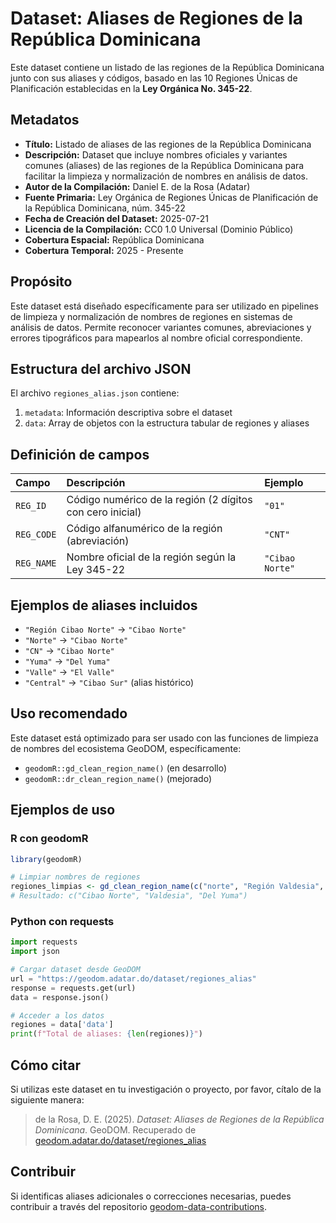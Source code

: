 # Dataset: Aliases de Regiones de la República Dominicana

Este dataset contiene un listado de las regiones de la República Dominicana junto con sus aliases y códigos, basado en las 10 Regiones Únicas de Planificación establecidas en la **Ley Orgánica No. 345-22**.

## Metadatos

* **Título:** Listado de aliases de las regiones de la República Dominicana
* **Descripción:** Dataset que incluye nombres oficiales y variantes comunes (aliases) de las regiones de la República Dominicana para facilitar la limpieza y normalización de nombres en análisis de datos.
* **Autor de la Compilación:** Daniel E. de la Rosa (Adatar)
* **Fuente Primaria:** Ley Orgánica de Regiones Únicas de Planificación de la República Dominicana, núm. 345-22
* **Fecha de Creación del Dataset:** 2025-07-21
* **Licencia de la Compilación:** CC0 1.0 Universal (Dominio Público)
* **Cobertura Espacial:** República Dominicana
* **Cobertura Temporal:** 2025 - Presente

## Propósito

Este dataset está diseñado específicamente para ser utilizado en pipelines de limpieza y normalización de nombres de regiones en sistemas de análisis de datos. Permite reconocer variantes comunes, abreviaciones y errores tipográficos para mapearlos al nombre oficial correspondiente.

## Estructura del archivo JSON

El archivo `regiones_alias.json` contiene:
1. `metadata`: Información descriptiva sobre el dataset
2. `data`: Array de objetos con la estructura tabular de regiones y aliases

## Definición de campos

| Campo       | Descripción                                                                     | Ejemplo          |
| :---------- | :------------------------------------------------------------------------------ | :--------------- |
| `REG_ID`    | Código numérico de la región (2 dígitos con cero inicial)                     | `"01"`           |
| `REG_CODE`  | Código alfanumérico de la región (abreviación)                                | `"CNT"`          |
| `REG_NAME`  | Nombre oficial de la región según la Ley 345-22                              | `"Cibao Norte"`  |

## Ejemplos de aliases incluidos

- `"Región Cibao Norte"` → `"Cibao Norte"`
- `"Norte"` → `"Cibao Norte"`
- `"CN"` → `"Cibao Norte"`
- `"Yuma"` → `"Del Yuma"`
- `"Valle"` → `"El Valle"`
- `"Central"` → `"Cibao Sur"` (alias histórico)

## Uso recomendado

Este dataset está optimizado para ser usado con las funciones de limpieza de nombres del ecosistema GeoDOM, específicamente:

- `geodomR::gd_clean_region_name()` (en desarrollo)
- `geodomR::dr_clean_region_name()` (mejorado)

## Ejemplos de uso

### R con geodomR
```r
library(geodomR)

# Limpiar nombres de regiones
regiones_limpias <- gd_clean_region_name(c("norte", "Región Valdesia", "yuma"))
# Resultado: c("Cibao Norte", "Valdesia", "Del Yuma")
```

### Python con requests
```python
import requests
import json

# Cargar dataset desde GeoDOM
url = "https://geodom.adatar.do/dataset/regiones_alias"
response = requests.get(url)
data = response.json()

# Acceder a los datos
regiones = data['data']
print(f"Total de aliases: {len(regiones)}")
```

## Cómo citar

Si utilizas este dataset en tu investigación o proyecto, por favor, cítalo de la siguiente manera:

> de la Rosa, D. E. (2025). *Dataset: Aliases de Regiones de la República Dominicana*. GeoDOM. Recuperado de [geodom.adatar.do/dataset/regiones_alias](https://geodom.adatar.do/dataset/regiones_alias)

## Contribuir

Si identificas aliases adicionales o correcciones necesarias, puedes contribuir a través del repositorio [geodom-data-contributions](https://github.com/GeoDOMProject/geodom-data-contributions).
